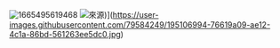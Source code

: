 ![1665495619468](https://user-images.githubusercontent.com/79584249/195106994-76619a09-ae12-4c1a-86bd-561263ee5dc0.jpg)
![![來源](https://hackmd.io/D5ZuKSUIQIOSJreZ-K5Mew)](https://hackmd.io/@elvMnT8FRe-QPcC1RlqxgA/Chein623
))](https://user-images.githubusercontent.com/79584249/195106994-76619a09-ae12-4c1a-86bd-561263ee5dc0.jpg)
